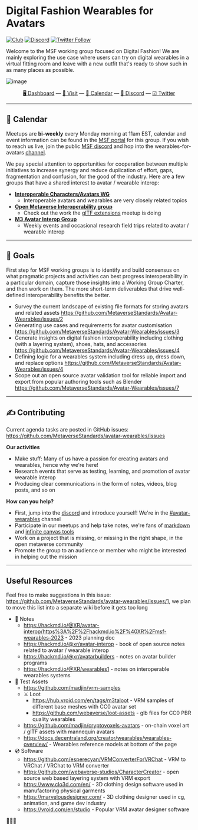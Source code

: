 # Digital Fashion Wearables for Avatars

[![Club](https://img.shields.io/badge/project%20type-club-ff69b4)](https://project-types.github.io/#club)
[![Discord](https://img.shields.io/discord/770382203782692945?label=Discord&logo=Discord)](https://discord.gg/hrQpYjAr3t)
[![Twitter Follow](https://img.shields.io/twitter/follow/metaverse_forum)](https://twitter.com/metaverse_forum)

Welcome to the MSF working group focused on Digital Fashion! We are mainly exploring the use case where users can try on digital wearables in a virtual fitting room and leave with a new outfit that's ready to show such in as many places as possible.

![image](https://user-images.githubusercontent.com/32600939/221760056-e346fd09-3d5a-4257-8237-665c94140397.png)
<div align="center">
  <a href="https://portal.metaverse-standards.org/wg/Fashion_Wearables/dashboard">🖥 Dashboard</a>
  &mdash;
  <a href="https://hyperfy.io/msf">🎨 Visit</a>
  &mdash;
  <a href="https://portal.metaverse-standards.org/wg/Fashion_Wearables/Calendar">📅 Calendar</a>
  &mdash;
  <a href="https://discord.gg/MVsqBDNn">💬 Discord</a>
  &mdash;
  <a href="https://twitter.com/metaverse_forum">☑ Twitter</a>
</div>


---

## 📅 Calendar

Meetups are **bi-weekly** every Monday morning at 11am EST, calendar and event information can be found in the [MSF portal](https://portal.metaverse-standards.org/wg/Fashion_Wearables/dashboard) for this group. If you wish to reach us live, join the public [MSF discord](https://discord.gg/MVsqBDNn) and hop into the wearables-for-avatars [channel](https://discord.com/channels/985632346386595930/1070722884173041765).

We pay special attention to opportunities for cooperation between multiple initiatives to increase synergy and reduce duplication of effort, gaps, fragmentation and confusion, for the good of the industry. Here are a few groups that have a shared interest to avatar / wearable interop:

- [**Interoperable Characters/Avatars WG**](https://portal.metaverse-standards.org/wg/Characters_Avatars/workgroup)
  - Interoperable avatars and wearables are very closely related topics
- [**Open Metaverse Interoperability group**](https://omigroup.org/)
  - Check out the work the [glTF extensions](https://github.com/omigroup/gltf-extensions) meetup is doing
- [**M3 Avatar Interop Group**](https://github.com/M3-org/avatar-interop)
  - Weekly events and occasional research field trips related to avatar / wearable interop


---

## 🥅 Goals

First step for MSF working groups is to identify and build consensus on what pragmatic projects and activities can best progress interoperability in a particular domain, capture those insights into a Working Group Charter, and then work on them. The more short-term deliverables that drive well-defined interoperability benefits the better.
 
- Survey the current landscape of existing file formats for storing avatars and related assets https://github.com/MetaverseStandards/Avatar-Wearables/issues/2
- Generating use cases and requirements for avatar customisation https://github.com/MetaverseStandards/Avatar-Wearables/issues/3
- Generate insights on digital fashion interoperability including clothing (with a layering system), shoes, hats, and accessories https://github.com/MetaverseStandards/Avatar-Wearables/issues/4
- Defining logic for a wearables system including dress up, dress down, and replace options https://github.com/MetaverseStandards/Avatar-Wearables/issues/4
- Scope out an open source avatar validation tool for reliable import and export from popular authoring tools such as Blender https://github.com/MetaverseStandards/Avatar-Wearables/issues/7


---

## ✍ Contributing

Current agenda tasks are posted in GitHub issues: https://github.com/MetaverseStandards/avatar-wearables/issues


**Our activities**

- Make stuff: Many of us have a passion for creating avatars and wearables, hence why we're here!
- Research events that serve as testing, learning, and promotion of avatar wearable interop
- Producing clear communications in the form of notes, videos, blog posts, and so on


**How can you help?**

- First, jump into the [discord](https://discord.gg/MVsqBDNn) and introduce yourself! We're in the [#avatar-wearables](https://discord.com/channels/985632346386595930/1021816827787083776) channel
- Participate in our meetups and help take notes, we're fans of [markdown](https://hackmd.io/) and [infinite canvas tools](https://infinitecanvas.tools/)
- Work on a project that is missing, or missing in the right shape, in the open metaverse community
- Promote the group to an audience or member who might be interested in helping out the mission


---

## Useful Resources

Feel free to make suggestions in this issue: https://github.com/MetaverseStandards/avatar-wearables/issues/1, we plan to move this list into a separate wiki before it gets too long

- 📝 Notes
  - https://hackmd.io/@XR/avatar-interop/https%3A%2F%2Fhackmd.io%2F%40XR%2Fmsf-wearables-2023 - 2023 planning doc
  - https://hackmd.io/@xr/avatar-interop - book of open source notes related to avatar / wearable interop
  - https://hackmd.io/@xr/avatarbuilders - notes on avatar builder programs
  - https://hackmd.io/@XR/wearables1 - notes on interoperable wearables systems
- 👕 Test Assets
  - https://github.com/madjin/vrm-samples
  - ⚔ Loot
    - https://hub.vroid.com/en/tags/m3taloot - VRM samples of different base meshes with CC0 avatar set
    - https://github.com/webaverse/loot-assets - glb files for CC0 PBR quality wearables
  - https://github.com/madjin/cryptovoxels-avatars - on-chain voxel art / glTF assets with mannequin avatars
  - https://docs.decentraland.org/creator/wearables/wearables-overview/ - Wearables reference models at bottom of the page
- 💿 Software
  - https://github.com/esperecyan/VRMConverterForVRChat - VRM to VRChat / VRChat to VRM converter
  - https://github.com/webaverse-studios/CharacterCreator - open source web based layering system with VRM export
  - https://www.clo3d.com/en/ - 3D clothing design software used in manufactoring physical garments
  - https://marvelousdesigner.com/ - 3D clothing designer used in cg, animation, and game dev industry
  - https://vroid.com/en/studio - Popular VRM avatar designer software
  
🕺🌌🕺
